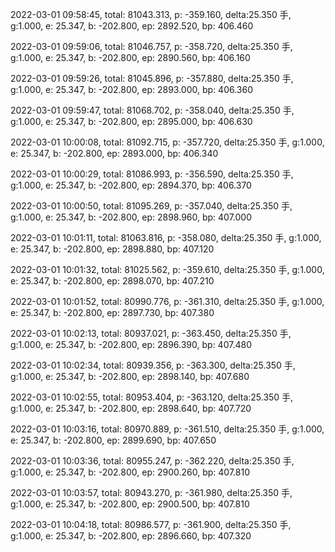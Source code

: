 2022-03-01 09:58:45, total: 81043.313, p: -359.160, delta:25.350 手, g:1.000, e: 25.347, b: -202.800, ep: 2892.520, bp: 406.460

2022-03-01 09:59:06, total: 81046.757, p: -358.720, delta:25.350 手, g:1.000, e: 25.347, b: -202.800, ep: 2890.560, bp: 406.160

2022-03-01 09:59:26, total: 81045.896, p: -357.880, delta:25.350 手, g:1.000, e: 25.347, b: -202.800, ep: 2893.000, bp: 406.360

2022-03-01 09:59:47, total: 81068.702, p: -358.040, delta:25.350 手, g:1.000, e: 25.347, b: -202.800, ep: 2895.000, bp: 406.630

2022-03-01 10:00:08, total: 81092.715, p: -357.720, delta:25.350 手, g:1.000, e: 25.347, b: -202.800, ep: 2893.000, bp: 406.340

2022-03-01 10:00:29, total: 81086.993, p: -356.590, delta:25.350 手, g:1.000, e: 25.347, b: -202.800, ep: 2894.370, bp: 406.370

2022-03-01 10:00:50, total: 81095.269, p: -357.040, delta:25.350 手, g:1.000, e: 25.347, b: -202.800, ep: 2898.960, bp: 407.000

2022-03-01 10:01:11, total: 81063.816, p: -358.080, delta:25.350 手, g:1.000, e: 25.347, b: -202.800, ep: 2898.880, bp: 407.120

2022-03-01 10:01:32, total: 81025.562, p: -359.610, delta:25.350 手, g:1.000, e: 25.347, b: -202.800, ep: 2898.070, bp: 407.210

2022-03-01 10:01:52, total: 80990.776, p: -361.310, delta:25.350 手, g:1.000, e: 25.347, b: -202.800, ep: 2897.730, bp: 407.380

2022-03-01 10:02:13, total: 80937.021, p: -363.450, delta:25.350 手, g:1.000, e: 25.347, b: -202.800, ep: 2896.390, bp: 407.480

2022-03-01 10:02:34, total: 80939.356, p: -363.300, delta:25.350 手, g:1.000, e: 25.347, b: -202.800, ep: 2898.140, bp: 407.680

2022-03-01 10:02:55, total: 80953.404, p: -363.120, delta:25.350 手, g:1.000, e: 25.347, b: -202.800, ep: 2898.640, bp: 407.720

2022-03-01 10:03:16, total: 80970.889, p: -361.510, delta:25.350 手, g:1.000, e: 25.347, b: -202.800, ep: 2899.690, bp: 407.650

2022-03-01 10:03:36, total: 80955.247, p: -362.220, delta:25.350 手, g:1.000, e: 25.347, b: -202.800, ep: 2900.260, bp: 407.810

2022-03-01 10:03:57, total: 80943.270, p: -361.980, delta:25.350 手, g:1.000, e: 25.347, b: -202.800, ep: 2900.500, bp: 407.810

2022-03-01 10:04:18, total: 80986.577, p: -361.900, delta:25.350 手, g:1.000, e: 25.347, b: -202.800, ep: 2896.660, bp: 407.320